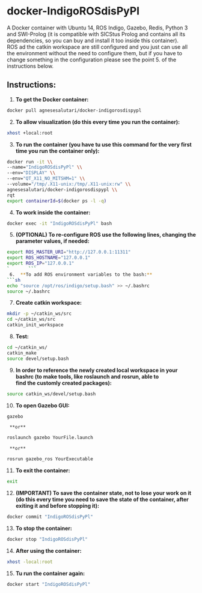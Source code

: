 # docker-IndigoROSdisPyPl
A Docker container with Ubuntu 14, ROS Indigo, Gazebo, Redis, Python 3 and SWI-Prolog (it is compatible with SICStus Prolog and contains all its dependencies, so you can buy and install it too inside this container). \
ROS ad the catkin workspace are still configured and you just can use all the environment without the need to configure them, but if you have to change something in the configuration please see the point 5. of the instructions below.

## Instructions:
1.  **To get the Docker container:**
```sh
docker pull agnesesalutari/docker-indigorosdispypl
```
2.  **To allow visualization (do this every time you run the container):**
```sh
xhost +local:root
```
3.  **To run the container (you have tu use this command for the very first time you run the container only):**
```sh
docker run -it \\
--name="IndigoROSdisPyPl" \\
--env="DISPLAY" \\
--env="QT_X11_NO_MITSHM=1" \\
--volume="/tmp/.X11-unix:/tmp/.X11-unix:rw" \\
agnesesalutari/docker-indigorosdispypl \\
rqt
export containerId=$(docker ps -l -q)
```
 4.  **To work inside the container:**
```sh
docker exec -it "IndigoROSdisPyPl" bash
```
 5.  **(OPTIONAL) To re-configure ROS use the following lines, changing the parameter values, if needed:**
```sh
export ROS_MASTER_URI="http://127.0.0.1:11311"
export ROS_HOSTNAME="127.0.0.1"
export ROS_IP="127.0.0.1"
`       ```
 6.  **To add ROS environment variables to the bash:**
```sh
echo "source /opt/ros/indigo/setup.bash" >> ~/.bashrc
source ~/.bashrc
```
 7.  **Create catkin workspace:**
```sh
mkdir -p ~/catkin_ws/src
cd ~/catkin_ws/src
catkin_init_workspace
```
 8.  **Test:**
```sh
cd ~/catkin_ws/
catkin_make
source devel/setup.bash
```
 9.  **In order to reference the newly created local workspace in your bashrc (to make tools, like roslaunch and rosrun, able to  
     find the customly created packages):**
```sh
source catkin_ws/devel/setup.bash
```
 10.  **To open Gazebo GUI:**
```sh
gazebo
```
     **or** 
```sh
roslaunch gazebo YourFile.launch
```
     **or** 
```sh
rosrun gazebo_ros YourExecutable
```
 11.  **To exit the container:**
```sh
exit
```
 12.  **(IMPORTANT) To save the container state, not to lose your work on it (do this every time you need to save the state of the container, after exiting it and before stopping it):**
```sh
docker commit "IndigoROSdisPyPl"
```
 13.  **To stop the container:**
```sh
docker stop "IndigoROSdisPyPl"
```
 14.  **After using the container:**
```sh
xhost -local:root
```
 15.  **Tu run the container again:**
```sh
docker start "IndigoROSdisPyPl"
```
